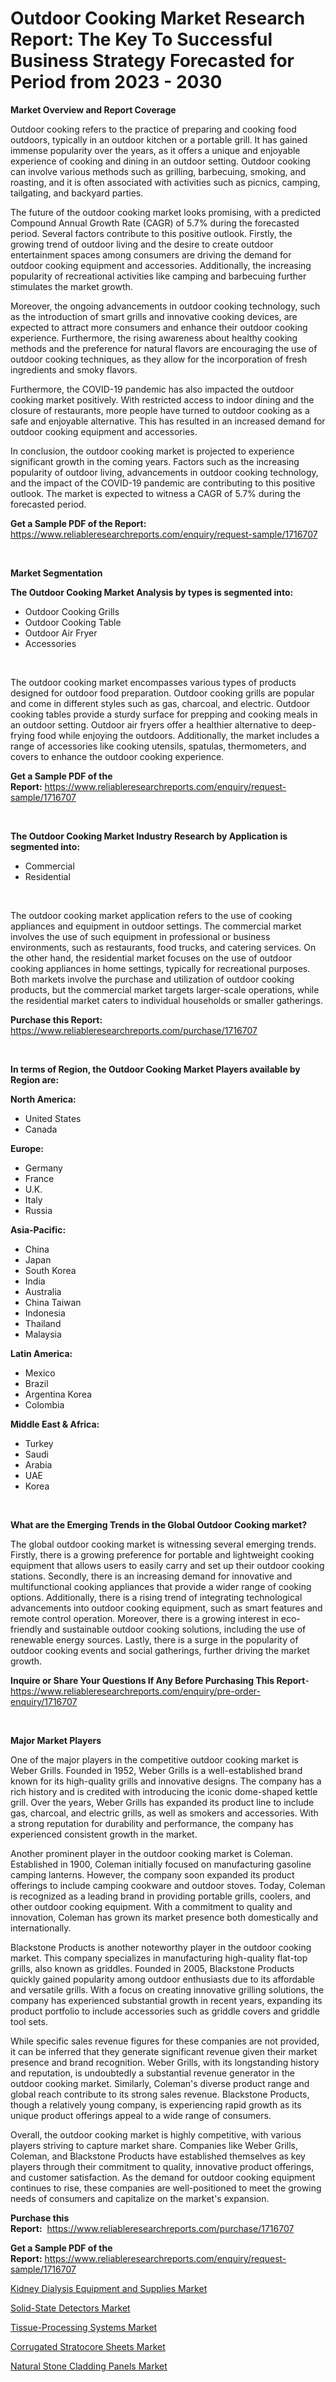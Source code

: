 <p><h1>Outdoor Cooking Market Research Report: The Key To Successful Business Strategy Forecasted for Period from 2023 - 2030</h1></p><p><strong>Market Overview and Report Coverage</strong></p>
<p><p>Outdoor cooking refers to the practice of preparing and cooking food outdoors, typically in an outdoor kitchen or a portable grill. It has gained immense popularity over the years, as it offers a unique and enjoyable experience of cooking and dining in an outdoor setting. Outdoor cooking can involve various methods such as grilling, barbecuing, smoking, and roasting, and it is often associated with activities such as picnics, camping, tailgating, and backyard parties.</p><p>The future of the outdoor cooking market looks promising, with a predicted Compound Annual Growth Rate (CAGR) of 5.7% during the forecasted period. Several factors contribute to this positive outlook. Firstly, the growing trend of outdoor living and the desire to create outdoor entertainment spaces among consumers are driving the demand for outdoor cooking equipment and accessories. Additionally, the increasing popularity of recreational activities like camping and barbecuing further stimulates the market growth.</p><p>Moreover, the ongoing advancements in outdoor cooking technology, such as the introduction of smart grills and innovative cooking devices, are expected to attract more consumers and enhance their outdoor cooking experience. Furthermore, the rising awareness about healthy cooking methods and the preference for natural flavors are encouraging the use of outdoor cooking techniques, as they allow for the incorporation of fresh ingredients and smoky flavors.</p><p>Furthermore, the COVID-19 pandemic has also impacted the outdoor cooking market positively. With restricted access to indoor dining and the closure of restaurants, more people have turned to outdoor cooking as a safe and enjoyable alternative. This has resulted in an increased demand for outdoor cooking equipment and accessories.</p><p>In conclusion, the outdoor cooking market is projected to experience significant growth in the coming years. Factors such as the increasing popularity of outdoor living, advancements in outdoor cooking technology, and the impact of the COVID-19 pandemic are contributing to this positive outlook. The market is expected to witness a CAGR of 5.7% during the forecasted period.</p></p>
<p><strong>Get a Sample PDF of the Report:</strong> <a href="https://www.reliableresearchreports.com/enquiry/request-sample/1716707">https://www.reliableresearchreports.com/enquiry/request-sample/1716707</a></p>
<p>&nbsp;</p>
<p><strong>Market Segmentation</strong></p>
<p><strong>The Outdoor Cooking Market Analysis by types is segmented into:</strong></p>
<p><ul><li>Outdoor Cooking Grills</li><li>Outdoor Cooking Table</li><li>Outdoor Air Fryer</li><li>Accessories</li></ul></p>
<p>&nbsp;</p>
<p><p>The outdoor cooking market encompasses various types of products designed for outdoor food preparation. Outdoor cooking grills are popular and come in different styles such as gas, charcoal, and electric. Outdoor cooking tables provide a sturdy surface for prepping and cooking meals in an outdoor setting. Outdoor air fryers offer a healthier alternative to deep-frying food while enjoying the outdoors. Additionally, the market includes a range of accessories like cooking utensils, spatulas, thermometers, and covers to enhance the outdoor cooking experience.</p></p>
<p><strong>Get a Sample PDF of the Report:</strong>&nbsp;<a href="https://www.reliableresearchreports.com/enquiry/request-sample/1716707">https://www.reliableresearchreports.com/enquiry/request-sample/1716707</a></p>
<p>&nbsp;</p>
<p><strong>The Outdoor Cooking Market Industry Research by Application is segmented into:</strong></p>
<p><ul><li>Commercial</li><li>Residential</li></ul></p>
<p>&nbsp;</p>
<p><p>The outdoor cooking market application refers to the use of cooking appliances and equipment in outdoor settings. The commercial market involves the use of such equipment in professional or business environments, such as restaurants, food trucks, and catering services. On the other hand, the residential market focuses on the use of outdoor cooking appliances in home settings, typically for recreational purposes. Both markets involve the purchase and utilization of outdoor cooking products, but the commercial market targets larger-scale operations, while the residential market caters to individual households or smaller gatherings.</p></p>
<p><strong>Purchase this Report:</strong>&nbsp; <a href="https://www.reliableresearchreports.com/purchase/1716707">https://www.reliableresearchreports.com/purchase/1716707</a></p>
<p>&nbsp;</p>
<p><strong>In terms of Region, the Outdoor Cooking Market Players available by Region are:</strong></p>
<p>
    <p> <strong> North America: </strong>
        <ul>
            <li>United States</li>
            <li>Canada</li>
        </ul>
        </p> 
    <p> <strong> Europe: </strong>
        <ul>
            <li>Germany</li>
            <li>France</li>
            <li>U.K.</li>
            <li>Italy</li>
            <li>Russia</li>
        </ul>
        </p> 
    <p> <strong> Asia-Pacific: </strong>
        <ul>
            <li>China</li>
            <li>Japan</li>
            <li>South Korea</li>
            <li>India</li>
            <li>Australia</li>
            <li>China Taiwan</li>
            <li>Indonesia</li>
            <li>Thailand</li>
            <li>Malaysia</li>
        </ul>
        </p> 
    <p> <strong> Latin America: </strong>
        <ul>
            <li>Mexico</li>
            <li>Brazil</li>
            <li>Argentina Korea</li>
            <li>Colombia</li>
        </ul>
        </p> 
    <p> <strong> Middle East & Africa: </strong>
        <ul>
            <li>Turkey</li>
            <li>Saudi</li>
            <li>Arabia</li>
            <li>UAE</li>
            <li>Korea</li>
        </ul>
    </p>
    </p>
<p>&nbsp;</p>
<p><strong>What are the Emerging Trends in the Global Outdoor Cooking market?</strong></p>
<p><p>The global outdoor cooking market is witnessing several emerging trends. Firstly, there is a growing preference for portable and lightweight cooking equipment that allows users to easily carry and set up their outdoor cooking stations. Secondly, there is an increasing demand for innovative and multifunctional cooking appliances that provide a wider range of cooking options. Additionally, there is a rising trend of integrating technological advancements into outdoor cooking equipment, such as smart features and remote control operation. Moreover, there is a growing interest in eco-friendly and sustainable outdoor cooking solutions, including the use of renewable energy sources. Lastly, there is a surge in the popularity of outdoor cooking events and social gatherings, further driving the market growth.</p></p>
<p><strong>Inquire or Share Your Questions If Any Before Purchasing This Report</strong>- <a href="https://www.reliableresearchreports.com/enquiry/pre-order-enquiry/1716707">https://www.reliableresearchreports.com/enquiry/pre-order-enquiry/1716707</a></p>
<p>&nbsp;</p>
<p><strong>Major Market Players</strong></p>
<p><p>One of the major players in the competitive outdoor cooking market is Weber Grills. Founded in 1952, Weber Grills is a well-established brand known for its high-quality grills and innovative designs. The company has a rich history and is credited with introducing the iconic dome-shaped kettle grill. Over the years, Weber Grills has expanded its product line to include gas, charcoal, and electric grills, as well as smokers and accessories. With a strong reputation for durability and performance, the company has experienced consistent growth in the market.</p><p>Another prominent player in the outdoor cooking market is Coleman. Established in 1900, Coleman initially focused on manufacturing gasoline camping lanterns. However, the company soon expanded its product offerings to include camping cookware and outdoor stoves. Today, Coleman is recognized as a leading brand in providing portable grills, coolers, and other outdoor cooking equipment. With a commitment to quality and innovation, Coleman has grown its market presence both domestically and internationally.</p><p>Blackstone Products is another noteworthy player in the outdoor cooking market. This company specializes in manufacturing high-quality flat-top grills, also known as griddles. Founded in 2005, Blackstone Products quickly gained popularity among outdoor enthusiasts due to its affordable and versatile grills. With a focus on creating innovative grilling solutions, the company has experienced substantial growth in recent years, expanding its product portfolio to include accessories such as griddle covers and griddle tool sets.</p><p>While specific sales revenue figures for these companies are not provided, it can be inferred that they generate significant revenue given their market presence and brand recognition. Weber Grills, with its longstanding history and reputation, is undoubtedly a substantial revenue generator in the outdoor cooking market. Similarly, Coleman's diverse product range and global reach contribute to its strong sales revenue. Blackstone Products, though a relatively young company, is experiencing rapid growth as its unique product offerings appeal to a wide range of consumers.</p><p>Overall, the outdoor cooking market is highly competitive, with various players striving to capture market share. Companies like Weber Grills, Coleman, and Blackstone Products have established themselves as key players through their commitment to quality, innovative product offerings, and customer satisfaction. As the demand for outdoor cooking equipment continues to rise, these companies are well-positioned to meet the growing needs of consumers and capitalize on the market's expansion.</p></p>
<p><strong>Purchase this Report:</strong>&nbsp;&nbsp;<a href="https://www.reliableresearchreports.com/purchase/1716707">https://www.reliableresearchreports.com/purchase/1716707</a></p>
<p></p>
<p><strong>Get a Sample PDF of the Report:</strong>&nbsp;<a href="https://www.reliableresearchreports.com/enquiry/request-sample/1716707">https://www.reliableresearchreports.com/enquiry/request-sample/1716707</a></p>
<p><p><a href="https://github.com/NorbertYates/Market-Research-Report-List-2/blob/main/kidney-dialysis-equipment-and-supplies-market.md">Kidney Dialysis Equipment and Supplies Market</a></p><p><a href="https://medium.com/@kyliebodei/solid-state-detectors-market-outlook-industry-overview-and-forecast-2023-to-2030-8d9795df5899">Solid-State Detectors Market</a></p><p><a href="https://medium.com/@hazelharvey1918/tissue-processing-systems-market-size-cagr-trends-2024-2030-eff3b786cbef">Tissue-Processing Systems Market</a></p><p><a href="https://www.linkedin.com/pulse/corrugated-stratocore-sheets-market-share-amp-new-trends/">Corrugated Stratocore Sheets Market</a></p><p><a href="https://www.linkedin.com/pulse/natural-stone-cladding-panels-market-research-report-unlocks/">Natural Stone Cladding Panels Market</a></p></p>